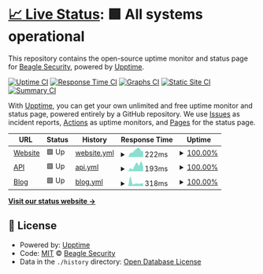 # [📈 Live Status](https://stats.beaglesecurity.com): <!--live status--> **🟩 All systems operational**

This repository contains the open-source uptime monitor and status page for [Beagle Security](https://beaglesecurity.com), powered by [Upptime](https://github.com/upptime/upptime).

[![Uptime CI](https://github.com/beaglesecurity/uptime/workflows/Uptime%20CI/badge.svg)](https://github.com/beaglesecurity/uptime/actions?query=workflow%3A%22Uptime+CI%22)
[![Response Time CI](https://github.com/beaglesecurity/uptime/workflows/Response%20Time%20CI/badge.svg)](https://github.com/beaglesecurity/uptime/actions?query=workflow%3A%22Response+Time+CI%22)
[![Graphs CI](https://github.com/beaglesecurity/uptime/workflows/Graphs%20CI/badge.svg)](https://github.com/beaglesecurity/uptime/actions?query=workflow%3A%22Graphs+CI%22)
[![Static Site CI](https://github.com/beaglesecurity/uptime/workflows/Static%20Site%20CI/badge.svg)](https://github.com/beaglesecurity/uptime/actions?query=workflow%3A%22Static+Site+CI%22)
[![Summary CI](https://github.com/beaglesecurity/uptime/workflows/Summary%20CI/badge.svg)](https://github.com/beaglesecurity/uptime/actions?query=workflow%3A%22Summary+CI%22)

With [Upptime](https://upptime.js.org), you can get your own unlimited and free uptime monitor and status page, powered entirely by a GitHub repository. We use [Issues](https://github.com/beaglesecurity/uptime/issues) as incident reports, [Actions](https://github.com/beaglesecurity/uptime/actions) as uptime monitors, and [Pages](https://stats.beaglesecurity.com) for the status page.

<!--start: status pages-->
<!-- This summary is generated by Upptime (https://github.com/upptime/upptime) -->
<!-- Do not edit this manually, your changes will be overwritten -->
<!-- prettier-ignore -->
| URL | Status | History | Response Time | Uptime |
| --- | ------ | ------- | ------------- | ------ |
| <img alt="" src="https://icons.duckduckgo.com/ip3/beaglesecurity.com.ico" height="13"> [Website](https://beaglesecurity.com) | 🟩 Up | [website.yml](https://github.com/beaglesecurity/uptime/commits/HEAD/history/website.yml) | <details><summary><img alt="Response time graph" src="./graphs/website/response-time-week.png" height="20"> 222ms</summary><br><a href="https://status.beaglesecurity.com/history/website"><img alt="Response time 255" src="https://img.shields.io/endpoint?url=https%3A%2F%2Fraw.githubusercontent.com%2Fbeaglesecurity%2Fuptime%2FHEAD%2Fapi%2Fwebsite%2Fresponse-time.json"></a><br><a href="https://status.beaglesecurity.com/history/website"><img alt="24-hour response time 200" src="https://img.shields.io/endpoint?url=https%3A%2F%2Fraw.githubusercontent.com%2Fbeaglesecurity%2Fuptime%2FHEAD%2Fapi%2Fwebsite%2Fresponse-time-day.json"></a><br><a href="https://status.beaglesecurity.com/history/website"><img alt="7-day response time 222" src="https://img.shields.io/endpoint?url=https%3A%2F%2Fraw.githubusercontent.com%2Fbeaglesecurity%2Fuptime%2FHEAD%2Fapi%2Fwebsite%2Fresponse-time-week.json"></a><br><a href="https://status.beaglesecurity.com/history/website"><img alt="30-day response time 223" src="https://img.shields.io/endpoint?url=https%3A%2F%2Fraw.githubusercontent.com%2Fbeaglesecurity%2Fuptime%2FHEAD%2Fapi%2Fwebsite%2Fresponse-time-month.json"></a><br><a href="https://status.beaglesecurity.com/history/website"><img alt="1-year response time 255" src="https://img.shields.io/endpoint?url=https%3A%2F%2Fraw.githubusercontent.com%2Fbeaglesecurity%2Fuptime%2FHEAD%2Fapi%2Fwebsite%2Fresponse-time-year.json"></a></details> | <details><summary><a href="https://status.beaglesecurity.com/history/website">100.00%</a></summary><a href="https://status.beaglesecurity.com/history/website"><img alt="All-time uptime 100.00%" src="https://img.shields.io/endpoint?url=https%3A%2F%2Fraw.githubusercontent.com%2Fbeaglesecurity%2Fuptime%2FHEAD%2Fapi%2Fwebsite%2Fuptime.json"></a><br><a href="https://status.beaglesecurity.com/history/website"><img alt="24-hour uptime 100.00%" src="https://img.shields.io/endpoint?url=https%3A%2F%2Fraw.githubusercontent.com%2Fbeaglesecurity%2Fuptime%2FHEAD%2Fapi%2Fwebsite%2Fuptime-day.json"></a><br><a href="https://status.beaglesecurity.com/history/website"><img alt="7-day uptime 100.00%" src="https://img.shields.io/endpoint?url=https%3A%2F%2Fraw.githubusercontent.com%2Fbeaglesecurity%2Fuptime%2FHEAD%2Fapi%2Fwebsite%2Fuptime-week.json"></a><br><a href="https://status.beaglesecurity.com/history/website"><img alt="30-day uptime 100.00%" src="https://img.shields.io/endpoint?url=https%3A%2F%2Fraw.githubusercontent.com%2Fbeaglesecurity%2Fuptime%2FHEAD%2Fapi%2Fwebsite%2Fuptime-month.json"></a><br><a href="https://status.beaglesecurity.com/history/website"><img alt="1-year uptime 100.00%" src="https://img.shields.io/endpoint?url=https%3A%2F%2Fraw.githubusercontent.com%2Fbeaglesecurity%2Fuptime%2FHEAD%2Fapi%2Fwebsite%2Fuptime-year.json"></a></details>
| <img alt="" src="https://icons.duckduckgo.com/ip3/api.beaglesecurity.com.ico" height="13"> [API](https://api.beaglesecurity.com/healthz) | 🟩 Up | [api.yml](https://github.com/beaglesecurity/uptime/commits/HEAD/history/api.yml) | <details><summary><img alt="Response time graph" src="./graphs/api/response-time-week.png" height="20"> 193ms</summary><br><a href="https://status.beaglesecurity.com/history/api"><img alt="Response time 228" src="https://img.shields.io/endpoint?url=https%3A%2F%2Fraw.githubusercontent.com%2Fbeaglesecurity%2Fuptime%2FHEAD%2Fapi%2Fapi%2Fresponse-time.json"></a><br><a href="https://status.beaglesecurity.com/history/api"><img alt="24-hour response time 157" src="https://img.shields.io/endpoint?url=https%3A%2F%2Fraw.githubusercontent.com%2Fbeaglesecurity%2Fuptime%2FHEAD%2Fapi%2Fapi%2Fresponse-time-day.json"></a><br><a href="https://status.beaglesecurity.com/history/api"><img alt="7-day response time 193" src="https://img.shields.io/endpoint?url=https%3A%2F%2Fraw.githubusercontent.com%2Fbeaglesecurity%2Fuptime%2FHEAD%2Fapi%2Fapi%2Fresponse-time-week.json"></a><br><a href="https://status.beaglesecurity.com/history/api"><img alt="30-day response time 187" src="https://img.shields.io/endpoint?url=https%3A%2F%2Fraw.githubusercontent.com%2Fbeaglesecurity%2Fuptime%2FHEAD%2Fapi%2Fapi%2Fresponse-time-month.json"></a><br><a href="https://status.beaglesecurity.com/history/api"><img alt="1-year response time 169" src="https://img.shields.io/endpoint?url=https%3A%2F%2Fraw.githubusercontent.com%2Fbeaglesecurity%2Fuptime%2FHEAD%2Fapi%2Fapi%2Fresponse-time-year.json"></a></details> | <details><summary><a href="https://status.beaglesecurity.com/history/api">100.00%</a></summary><a href="https://status.beaglesecurity.com/history/api"><img alt="All-time uptime 99.94%" src="https://img.shields.io/endpoint?url=https%3A%2F%2Fraw.githubusercontent.com%2Fbeaglesecurity%2Fuptime%2FHEAD%2Fapi%2Fapi%2Fuptime.json"></a><br><a href="https://status.beaglesecurity.com/history/api"><img alt="24-hour uptime 100.00%" src="https://img.shields.io/endpoint?url=https%3A%2F%2Fraw.githubusercontent.com%2Fbeaglesecurity%2Fuptime%2FHEAD%2Fapi%2Fapi%2Fuptime-day.json"></a><br><a href="https://status.beaglesecurity.com/history/api"><img alt="7-day uptime 100.00%" src="https://img.shields.io/endpoint?url=https%3A%2F%2Fraw.githubusercontent.com%2Fbeaglesecurity%2Fuptime%2FHEAD%2Fapi%2Fapi%2Fuptime-week.json"></a><br><a href="https://status.beaglesecurity.com/history/api"><img alt="30-day uptime 100.00%" src="https://img.shields.io/endpoint?url=https%3A%2F%2Fraw.githubusercontent.com%2Fbeaglesecurity%2Fuptime%2FHEAD%2Fapi%2Fapi%2Fuptime-month.json"></a><br><a href="https://status.beaglesecurity.com/history/api"><img alt="1-year uptime 100.00%" src="https://img.shields.io/endpoint?url=https%3A%2F%2Fraw.githubusercontent.com%2Fbeaglesecurity%2Fuptime%2FHEAD%2Fapi%2Fapi%2Fuptime-year.json"></a></details>
| <img alt="" src="https://icons.duckduckgo.com/ip3/beaglesecurity.com.ico" height="13"> [Blog](https://beaglesecurity.com/blog) | 🟩 Up | [blog.yml](https://github.com/beaglesecurity/uptime/commits/HEAD/history/blog.yml) | <details><summary><img alt="Response time graph" src="./graphs/blog/response-time-week.png" height="20"> 318ms</summary><br><a href="https://status.beaglesecurity.com/history/blog"><img alt="Response time 365" src="https://img.shields.io/endpoint?url=https%3A%2F%2Fraw.githubusercontent.com%2Fbeaglesecurity%2Fuptime%2FHEAD%2Fapi%2Fblog%2Fresponse-time.json"></a><br><a href="https://status.beaglesecurity.com/history/blog"><img alt="24-hour response time 268" src="https://img.shields.io/endpoint?url=https%3A%2F%2Fraw.githubusercontent.com%2Fbeaglesecurity%2Fuptime%2FHEAD%2Fapi%2Fblog%2Fresponse-time-day.json"></a><br><a href="https://status.beaglesecurity.com/history/blog"><img alt="7-day response time 318" src="https://img.shields.io/endpoint?url=https%3A%2F%2Fraw.githubusercontent.com%2Fbeaglesecurity%2Fuptime%2FHEAD%2Fapi%2Fblog%2Fresponse-time-week.json"></a><br><a href="https://status.beaglesecurity.com/history/blog"><img alt="30-day response time 1030" src="https://img.shields.io/endpoint?url=https%3A%2F%2Fraw.githubusercontent.com%2Fbeaglesecurity%2Fuptime%2FHEAD%2Fapi%2Fblog%2Fresponse-time-month.json"></a><br><a href="https://status.beaglesecurity.com/history/blog"><img alt="1-year response time 386" src="https://img.shields.io/endpoint?url=https%3A%2F%2Fraw.githubusercontent.com%2Fbeaglesecurity%2Fuptime%2FHEAD%2Fapi%2Fblog%2Fresponse-time-year.json"></a></details> | <details><summary><a href="https://status.beaglesecurity.com/history/blog">100.00%</a></summary><a href="https://status.beaglesecurity.com/history/blog"><img alt="All-time uptime 100.00%" src="https://img.shields.io/endpoint?url=https%3A%2F%2Fraw.githubusercontent.com%2Fbeaglesecurity%2Fuptime%2FHEAD%2Fapi%2Fblog%2Fuptime.json"></a><br><a href="https://status.beaglesecurity.com/history/blog"><img alt="24-hour uptime 100.00%" src="https://img.shields.io/endpoint?url=https%3A%2F%2Fraw.githubusercontent.com%2Fbeaglesecurity%2Fuptime%2FHEAD%2Fapi%2Fblog%2Fuptime-day.json"></a><br><a href="https://status.beaglesecurity.com/history/blog"><img alt="7-day uptime 100.00%" src="https://img.shields.io/endpoint?url=https%3A%2F%2Fraw.githubusercontent.com%2Fbeaglesecurity%2Fuptime%2FHEAD%2Fapi%2Fblog%2Fuptime-week.json"></a><br><a href="https://status.beaglesecurity.com/history/blog"><img alt="30-day uptime 100.00%" src="https://img.shields.io/endpoint?url=https%3A%2F%2Fraw.githubusercontent.com%2Fbeaglesecurity%2Fuptime%2FHEAD%2Fapi%2Fblog%2Fuptime-month.json"></a><br><a href="https://status.beaglesecurity.com/history/blog"><img alt="1-year uptime 100.00%" src="https://img.shields.io/endpoint?url=https%3A%2F%2Fraw.githubusercontent.com%2Fbeaglesecurity%2Fuptime%2FHEAD%2Fapi%2Fblog%2Fuptime-year.json"></a></details>

<!--end: status pages-->

[**Visit our status website →**](https://stats.beaglesecurity.com)

## 📄 License

- Powered by: [Upptime](https://github.com/upptime/upptime)
- Code: [MIT](./LICENSE) © [Beagle Security](https://beaglesecurity.com)
- Data in the `./history` directory: [Open Database License](https://opendatacommons.org/licenses/odbl/1-0/)
